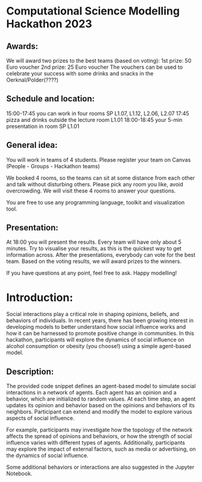 # Computational Science Modelling Hackathon 2023

## Awards: 

We will award two prizes to the best teams (based on voting):
    1st prize: 50 Euro voucher 
    2nd prize: 25 Euro voucher 
The vouchers can be used to celebrate your success with some drinks and snacks in the Oerknal/Polder(????)

## Schedule and location:

15:00-17:45 you can work in four rooms SP L1.07, L1.12, L2.06, L2.07
17:45 pizza and drinks outside the lecture room L1.01
18:00-18:45 your 5-min presentation in room SP L1.01 

## General idea:

You will work in teams of 4 students. Please register your team on Canvas (People - Groups - Hackathon teams)
  
We booked 4 rooms, so the teams can sit at some distance from each other and talk without disturbing others. Please pick any room you like, avoid overcrowding. We will visit these 4 rooms to answer your questions. 

You are free to use any programming language, toolkit and visualization tool. 

## Presentation: 

At 18:00 you will present the results. Every team will have only about 5 minutes. Try to visualise your results, as this is the quickest way to get information across. After the presentations, everybody can vote for the best team. Based on the voting results, we will award prizes to the winners. 

If you have questions at any point, feel free to ask. Happy modelling!

# Introduction:

Social interactions play a critical role in shaping opinions, beliefs, and behaviors of individuals. In recent years, there has been growing interest in developing models to better understand how social influence works and how it can be harnessed to promote positive change in communities. In this hackathon, participants will explore the dynamics of social influence on alcohol consumption or obesity (you choose!) using a simple agent-based model.

## Description:

The provided code snippet defines an agent-based model to simulate social interactions in a network of agents. Each agent has an opinion and a behavior, which are initialized to random values. At each time step, an agent updates its opinion and behavior based on the opinions and behaviors of its neighbors. Participant can extend and modify the model to explore various aspects of social influence. 

For example, participants may investigate how the topology of the network affects the spread of opinions and behaviors, or how the strength of social influence varies with different types of agents. Additionally, participants may explore the impact of external factors, such as media or advertising, on the dynamics of social influence.

Some additional behaviors or interactions are also suggested in the Jupyter Notebook. 

